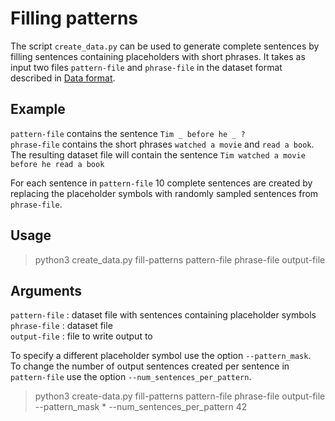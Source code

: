# Filling patterns
The script `create_data.py` can be used to generate complete sentences by filling sentences containing placeholders with short phrases. It takes as input two files `pattern-file` and `phrase-file` in the dataset format described in [Data format](data-format.md).

## Example
`pattern-file` contains the sentence `Tim _ before he _ ?`  
`phrase-file` contains the short phrases `watched a movie` and `read a book`.  
The resulting dataset file will contain the sentence `Tim watched a movie before he read a book`

For each sentence in `pattern-file` 10 complete sentences are created by replacing the placeholder symbols with randomly sampled sentences from `phrase-file`.

## Usage
> python3 create_data.py fill-patterns pattern-file phrase-file output-file

## Arguments
`pattern-file` : dataset file with sentences containing placeholder symbols  
`phrase-file` : dataset file  
`output-file` : file to write output to

To specify a different placeholder symbol use the option `--pattern_mask`.  
To change the number of output sentences created per sentence in `pattern-file` use the option `--num_sentences_per_pattern`.

> python3 create-data.py fill-patterns pattern-file phrase-file output-file --pattern_mask * --num_sentences_per_pattern 42
